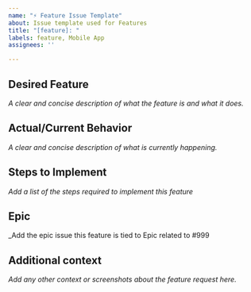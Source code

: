 ```yaml
---
name: "⚡️ Feature Issue Template"
about: Issue template used for Features
title: "[feature]: "
labels: feature, Mobile App
assignees: ''

---
```


## Desired Feature
_A clear and concise description of what the feature is and what it does._

## Actual/Current Behavior
_A clear and concise description of what is currently happening._

## Steps to Implement
_Add a list of the steps required to implement this feature_

## Epic
_Add the epic issue this feature is tied to
Epic related to #999

## Additional context
_Add any other context or screenshots about the feature request here._
